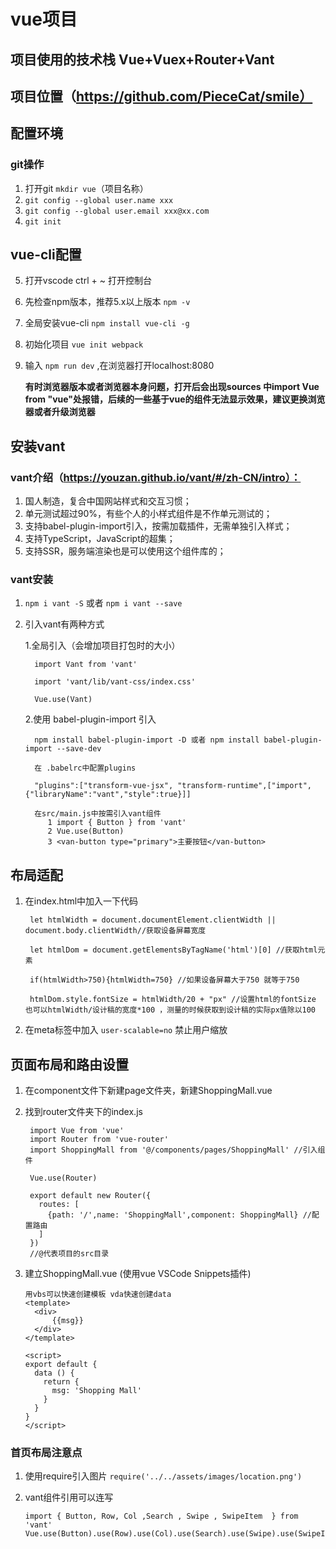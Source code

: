 # vue项目
## 项目使用的技术栈 Vue+Vuex+Router+Vant
## 项目位置（https://github.com/PieceCat/smile）
## 配置环境

### git操作
1. 打开git  `mkdir vue`（项目名称）
2. `git config --global user.name xxx`
3. `git config --global user.email xxx@xx.com`
4. `git init`

## vue-cli配置
5. 打开vscode  ctrl + ~  打开控制台
6. 先检查npm版本，推荐5.x以上版本  `npm -v`
7. 全局安装vue-cli  `npm install vue-cli -g`
8. 初始化项目  `vue init webpack`
9. 输入 `npm run dev` ,在浏览器打开localhost:8080

    **有时浏览器版本或者浏览器本身问题，打开后会出现sources 中import Vue from "vue"处报错，后续的一些基于vue的组件无法显示效果，建议更换浏览器或者升级浏览器**

##  安装vant
### vant介绍（https://youzan.github.io/vant/#/zh-CN/intro）：
1. 国人制造，复合中国网站样式和交互习惯；
2. 单元测试超过90%，有些个人的小样式组件是不作单元测试的；
3. 支持babel-plugin-import引入，按需加载插件，无需单独引入样式；
4. 支持TypeScript，JavaScript的超集；
5. 支持SSR，服务端渲染也是可以使用这个组件库的；

### vant安装
1. `npm i vant -S` 或者 `npm i vant --save`
2. 引入vant有两种方式

    1.全局引入（会增加项目打包时的大小）

         import Vant from 'vant'

         import 'vant/lib/vant-css/index.css'

         Vue.use(Vant)

    2.使用 babel-plugin-import 引入

         npm install babel-plugin-import -D 或者 npm install babel-plugin-import --save-dev

         在 .babelrc中配置plugins

         "plugins":["transform-vue-jsx", "transform-runtime",["import",{"libraryName":"vant","style":true}]]

         在src/main.js中按需引入vant组件
            1 import { Button } from 'vant'
            2 Vue.use(Button)
            3 <van-button type="primary">主要按钮</van-button>

## 布局适配
1. 在index.html中加入一下代码


		let htmlWidth = document.documentElement.clientWidth || document.body.clientWidth//获取设备屏幕宽度
	
		let htmlDom = document.getElementsByTagName('html')[0] //获取html元素
	
		if(htmlWidth>750){htmlWidth=750} //如果设备屏幕大于750 就等于750
	
		htmlDom.style.fontSize = htmlWidth/20 + "px" //设置html的fontSize 也可以htmlWidth/设计稿的宽度*100 ，测量的时候获取到设计稿的实际px值除以100

2. 在meta标签中加入 `user-scalable=no` 禁止用户缩放

## 页面布局和路由设置
1. 在component文件下新建page文件夹，新建ShoppingMall.vue 
2. 找到router文件夹下的index.js 

		import Vue from 'vue'
		import Router from 'vue-router'
		import ShoppingMall from '@/components/pages/ShoppingMall' //引入组件
		 
		Vue.use(Router)
		 
		export default new Router({
		  routes: [
		    {path: '/',name: 'ShoppingMall',component: ShoppingMall} //配置路由
		  ]
		})
		//@代表项目的src目录
3.  建立ShoppingMall.vue (使用vue VSCode Snippets插件)
	
		用vbs可以快速创建模板 vda快速创建data
		<template>
		  <div>
		      {{msg}}
		  </div>
		</template>
		 
		<script>
		export default {
		  data () {
		    return {
		      msg: 'Shopping Mall'
		    }
		  }
		}
		</script>

### 首页布局注意点
1.	使用require引入图片 `require('../../assets/images/location.png')`
2.	vant组件引用可以连写 

		import { Button, Row, Col ,Search , Swipe , SwipeItem  } from 'vant'
		Vue.use(Button).use(Row).use(Col).use(Search).use(Swipe).use(SwipeItem)

	


     


	
	 
	


